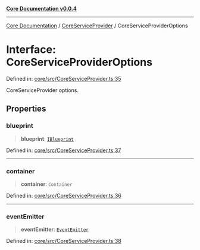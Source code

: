 [**Core Documentation v0.0.4**](../../README.md)

***

[Core Documentation](../../modules.md) / [CoreServiceProvider](../README.md) / CoreServiceProviderOptions

# Interface: CoreServiceProviderOptions

Defined in: [core/src/CoreServiceProvider.ts:35](https://github.com/stonemjs/core/blob/d2167ff53d508d3a75c05f0cf962180518d3e061/src/CoreServiceProvider.ts#L35)

CoreServiceProvider options.

## Properties

### blueprint

> **blueprint**: [`IBlueprint`](../../declarations/type-aliases/IBlueprint.md)

Defined in: [core/src/CoreServiceProvider.ts:37](https://github.com/stonemjs/core/blob/d2167ff53d508d3a75c05f0cf962180518d3e061/src/CoreServiceProvider.ts#L37)

***

### container

> **container**: `Container`

Defined in: [core/src/CoreServiceProvider.ts:36](https://github.com/stonemjs/core/blob/d2167ff53d508d3a75c05f0cf962180518d3e061/src/CoreServiceProvider.ts#L36)

***

### eventEmitter

> **eventEmitter**: [`EventEmitter`](../../events/EventEmitter/classes/EventEmitter.md)

Defined in: [core/src/CoreServiceProvider.ts:38](https://github.com/stonemjs/core/blob/d2167ff53d508d3a75c05f0cf962180518d3e061/src/CoreServiceProvider.ts#L38)
